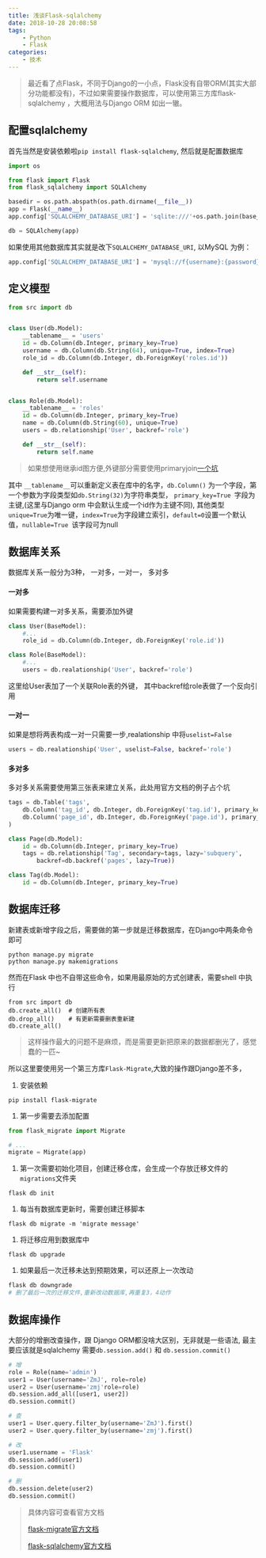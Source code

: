 ```yaml
---
title: 浅谈Flask-sqlalchemy
date: 2018-10-28 20:08:58
tags:
    - Python
    - Flask
categories: 
    - 技术
---
```


> 最近看了点Flask，不同于Django的一小点，Flask没有自带ORM(其实大部分功能都没有)，不过如果需要操作数据库，可以使用第三方库flask-sqlalchemy ，大概用法与Django ORM 如出一辙。



## 配置sqlalchemy

首先当然是安装依赖啦`pip install flask-sqlalchemy`, 然后就是配置数据库

```python
import os

from flask import Flask
from flask_sqlalchemy import SQLAlchemy

basedir = os.path.abspath(os.path.dirname(__file__))
app = Flask(__name__)
app.config['SQLALCHEMY_DATABASE_URI'] = 'sqlite:///'+os.path.join(base_dir,'database.sqlite')

db = SQLAlchemy(app)
```

如果使用其他数据库其实就是改下`SQLALCHEMY_DATABASE_URI`, 以MySQL 为例：

```python
app.config['SQLALCHEMY_DATABASE_URI'] = 'mysql://f{username}:{password}@{hostname}/{database}'
```
<!-- more -->

## 定义模型

```python
from src import db


class User(db.Model):
    __tablename__ = 'users'
    id = db.Column(db.Integer, primary_key=True)
    username = db.Column(db.String(64), unique=True, index=True)
    role_id = db.Column(db.Integer, db.ForeignKey('roles.id'))

    def __str__(self):
        return self.username


class Role(db.Model):
    __tablename__ = 'roles'
    id = db.Column(db.Integer, primary_key=True)
    name = db.Column(db.String(60), unique=True)
    users = db.relationship('User', backref='role')

    def __str__(self):
        return self.name
```
> 如果想使用继承id图方便,外键部分需要使用primaryjoin<a href='https://stackoverflow.com/questions/52414291/accessing-a-mixin-member-variable-column-from-the-child'>一个坑</a>


其中 `__tablename__`可以重新定义表在库中的名字，`db.Column()` 为一个字段，第一个参数为字段类型如`db.String(32)`为字符串类型， `primary_key=True `字段为主键,(这里与Django orm 中会默认生成一个id作为主键不同), 其他类型 `unique=True`为唯一键，`index=True`为字段建立索引，`default=0`设置一个默认值，`nullable=True `该字段可为null 


## 数据库关系

数据库关系一般分为3种， 一对多，一对一， 多对多

#### 一对多

如果需要构建一对多关系，需要添加外键

```python
class User(BaseModel):
    #...
    role_id = db.Column(db.Integer, db.ForeignKey('role.id'))

class Role(BaseModel):
    #...
    users = db.realationship('User', backref='role')
```

这里给User表加了一个关联Role表的外键， 其中backref给role表做了一个反向引用

#### 一对一

如果是想将两表构成一对一只需要一步,realationship 中将`uselist=False`

```python
users = db.realationship('User', uselist=False, backref='role')
```

#### 多对多

多对多关系需要使用第三张表来建立关系，此处用官方文档的例子占个坑

```python
tags = db.Table('tags',
    db.Column('tag_id', db.Integer, db.ForeignKey('tag.id'), primary_key=True),
    db.Column('page_id', db.Integer, db.ForeignKey('page.id'), primary_key=True)
)

class Page(db.Model):
    id = db.Column(db.Integer, primary_key=True)
    tags = db.relationship('Tag', secondary=tags, lazy='subquery',
        backref=db.backref('pages', lazy=True))

class Tag(db.Model):
    id = db.Column(db.Integer, primary_key=True)
```



## 数据库迁移

新建表或新增字段之后，需要做的第一步就是迁移数据库，在Django中两条命令即可

```shell
python manage.py migrate
python manage.py makemigrations
```

然而在Flask 中也不自带这些命令，如果用最原始的方式创建表，需要shell 中执行

```base
from src import db
db.create_all()  # 创建所有表
db.drop_all()    # 有更新需要删表重新建
db.create_all()
```

> 这样操作最大的问题不是麻烦，而是需要更新把原来的数据都删光了，感觉蠢的一匹~

所以这里要使用另一个第三方库`Flask-Migrate`,大致的操作跟Django差不多，

1. 安装依赖

```base
pip install flask-migrate
```

1. 第一步需要去添加配置

```python
from flask_migrate import Migrate

# ...
migrate = Migrate(app)
```

1. 第一次需要初始化项目，创建迁移仓库，会生成一个存放迁移文件的`migrations`文件夹

```base
flask db init
```

1. 每当有数据库更新时，需要创建迁移脚本

```base
flask db migrate -m 'migrate message'
```

1. 将迁移应用到数据库中

```base
flask db upgrade
```

1. 如果最后一次迁移未达到预期效果，可以还原上一次改动

```bash
flask db downgrade
# 删了最后一次的迁移文件,重新改动数据库,再重复3，4动作
```



## 数据库操作

大部分的增删改查操作，跟 Django ORM都没啥大区别，无非就是一些语法, 最主要应该就是sqlalchemy 需要`db.session.add()`  和 `db.session.commit()`

```python
# 增
role = Role(name='admin')
user1 = User(username='ZmJ', role=role)
user2 = User(username='zmj'role=role)
db.session.add_all([user1, user2])
db.session.commit()

# 查
user1 = User.query.filter_by(username='ZmJ').first()
user2 = User.query.filter_by(username='zmj').first()

# 改
user1.username = 'Flask'
db.session.add(user1)
db.session.commit()

# 删
db.session.delete(user2)
db.session.commit()
```

> 具体内容可查看官方文档
>
>  <a href='https://flask-migrate.readthedocs.io/en/latest/'>flask-migrate官方文档</a>
>
> <a href='http://flask-sqlalchemy.pocoo.org/2.3/'>flask-sqlalchemy官方文档</a>
